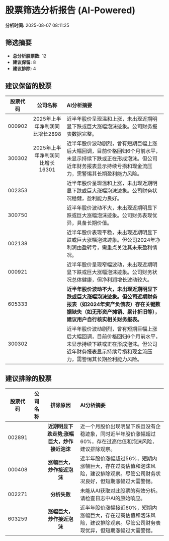 # 股票筛选分析报告 (AI-Powered)

**分析时间:** 2025-08-07 08:11:25

## 筛选摘要

- **总分析股票数:** 12
- **建议保留:** 8
- **建议排除:** 4

## 建议保留的股票

| 股票代码 | 公司名称 | AI分析摘要 |
|:---:|:---:|:---|
| 000902 | 2025年上半年净利润同比增长2898 | 近半年股价呈现温和上涨，未出现近期明显下跌或巨大涨幅泡沫迹象。公司财务报表数据完整。 |
| 300302 | 2025年上半年净利润同比增长16301 | 近半年股价波动剧烈，曾有短期巨幅上涨后大幅回调，目前价格回归6个月前水平，未显示持续下跌或正在形成泡沫。但公司近年财务报表显示持续亏损和现金流压力，需警惕其长期盈利能力风险。 |
| 002353 |  | 近半年股价呈现温和上涨，未出现近期明显下跌或巨大涨幅泡沫迹象。公司财务状况稳健，盈利能力良好。 |
| 300750 |  | 近半年股价波动不大，未出现近期明显下跌或巨大涨幅泡沫迹象。公司财务表现优异，具备长期价值。 |
| 002138 |  | 近半年股价表现平稳，未出现近期明显下跌或巨大涨幅泡沫迹象。但公司2024年净利润由盈转亏，需重点关注其未来盈利情况。 |
| 000921 |  | 近半年股价呈现窄幅波动，未出现近期明显下跌或巨大涨幅泡沫迹象。公司财务状况总体健康，但净利润增长波动较大。 |
| 605333 |  | **近半年股价波动不大，未出现近期明显下跌或巨大涨幅泡沫迹象。但公司近期财务报表（如2024年资产负债表）存在关键数据缺失（如无形资产摊销、累计折旧等），建议用户自行核实相关财务报表。** |
| 300302 |  | 近半年股价波动剧烈，曾有短期巨幅上涨后大幅回调，目前价格回归6个月前水平，未显示持续下跌或正在形成泡沫。但公司近年财务报表显示持续亏损和现金流压力，需警惕其长期盈利能力风险。 |

## 建议排除的股票

| 股票代码 | 公司名称 | 排除原因 | AI分析摘要 |
|:---:|:---:|:---:|:---|
| 002891 |  | **近期明显下跌走势;涨幅巨大，炒作接近泡沫** | 近一个月股价出现明显下跌且没有企稳迹象，同时近半年股价涨幅超过60%，存在过高估值和泡沫风险，建议排除观察。 |
| 000408 |  | **涨幅巨大，炒作接近泡沫** | 近半年股价涨幅超过56%，短期内涨幅巨大，存在过高估值和泡沫风险，建议排除观察。尽管公司财务状况良好，但短期涨幅过大需警惕。 |
| 002271 |  | **分析失败** | 未能从AI获取对此股票的有效分析。请检查日志中AI的原始响应。 |
| 603259 |  | **涨幅巨大，炒作接近泡沫** | 近半年股价涨幅接近60%，短期内涨幅巨大，存在过高估值和泡沫风险，建议排除观察。尽管公司财务表现优异，但短期涨幅过大需警惕。 |
